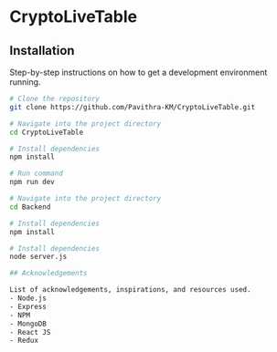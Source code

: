 # CryptoLiveTable

## Installation

Step-by-step instructions on how to get a development environment running.

```bash
# Clone the repository
git clone https://github.com/Pavithra-KM/CryptoLiveTable.git

# Navigate into the project directory
cd CryptoLiveTable

# Install dependencies
npm install

# Run command
npm run dev

# Navigate into the project directory
cd Backend

# Install dependencies
npm install

# Install dependencies
node server.js

## Acknowledgements

List of acknowledgements, inspirations, and resources used.
- Node.js
- Express
- NPM
- MongoDB
- React JS
- Redux 
